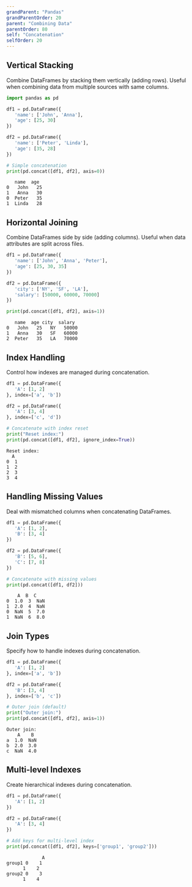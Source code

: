```yaml
---
grandParent: "Pandas"
grandParentOrder: 20
parent: "Combining Data"
parentOrder: 80
self: "Concatenation"
selfOrder: 20
---
```


## Vertical Stacking
Combine DataFrames by stacking them vertically (adding rows). Useful when combining data from multiple sources with same columns.

```python
import pandas as pd

df1 = pd.DataFrame({
   'name': ['John', 'Anna'],
   'age': [25, 30]
})

df2 = pd.DataFrame({
   'name': ['Peter', 'Linda'],
   'age': [35, 28]
})

# Simple concatenation
print(pd.concat([df1, df2], axis=0))
```
```output
   name  age
0   John   25
1   Anna   30
0  Peter   35
1  Linda   28
```

## Horizontal Joining
Combine DataFrames side by side (adding columns). Useful when data attributes are split across files.

```python
df1 = pd.DataFrame({
   'name': ['John', 'Anna', 'Peter'],
   'age': [25, 30, 35]
})

df2 = pd.DataFrame({
   'city': ['NY', 'SF', 'LA'],
   'salary': [50000, 60000, 70000]
})

print(pd.concat([df1, df2], axis=1))
```
```output
   name  age city  salary
0   John   25   NY   50000
1   Anna   30   SF   60000
2  Peter   35   LA   70000
```

## Index Handling
Control how indexes are managed during concatenation.

```python
df1 = pd.DataFrame({
   'A': [1, 2]
}, index=['a', 'b'])

df2 = pd.DataFrame({
   'A': [3, 4]
}, index=['c', 'd'])

# Concatenate with index reset
print("Reset index:")
print(pd.concat([df1, df2], ignore_index=True))
```
```output
Reset index:
  A
0  1
1  2
2  3
3  4
```

## Handling Missing Values
Deal with mismatched columns when concatenating DataFrames.

```python
df1 = pd.DataFrame({
   'A': [1, 2],
   'B': [3, 4]
})

df2 = pd.DataFrame({
   'B': [5, 6],
   'C': [7, 8]
})

# Concatenate with missing values
print(pd.concat([df1, df2]))
```
```output
    A  B  C
0  1.0  3  NaN
1  2.0  4  NaN
0  NaN  5  7.0
1  NaN  6  8.0
```

## Join Types
Specify how to handle indexes during concatenation.

```python
df1 = pd.DataFrame({
   'A': [1, 2]
}, index=['a', 'b'])

df2 = pd.DataFrame({
   'B': [3, 4]
}, index=['b', 'c'])

# Outer join (default)
print("Outer join:")
print(pd.concat([df1, df2], axis=1))
```
```output
Outer join:
    A    B
a  1.0  NaN
b  2.0  3.0
c  NaN  4.0
```

## Multi-level Indexes
Create hierarchical indexes during concatenation.

```python
df1 = pd.DataFrame({
   'A': [1, 2]
})

df2 = pd.DataFrame({
   'A': [3, 4]
})

# Add keys for multi-level index
print(pd.concat([df1, df2], keys=['group1', 'group2']))
```
```output
             A
group1 0    1
      1    2
group2 0    3
      1    4
```